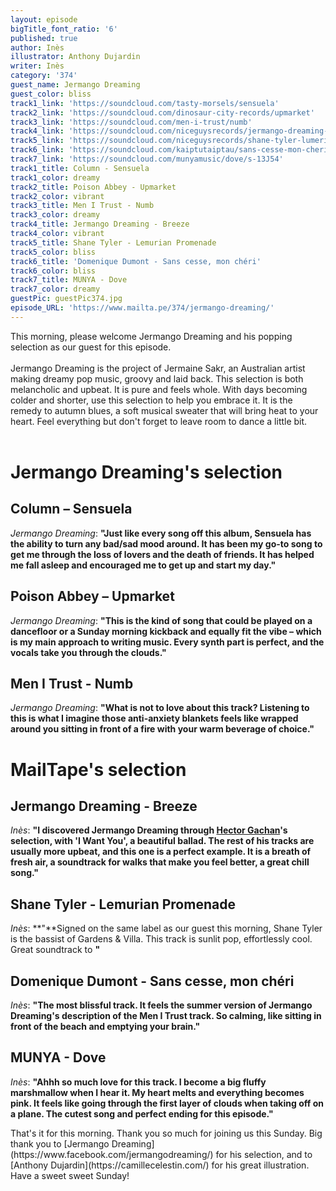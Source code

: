 ```yaml
---
layout: episode
bigTitle_font_ratio: '6'
published: true
author: Inès
illustrator: Anthony Dujardin
writer: Inès
category: '374'
guest_name: Jermango Dreaming
guest_color: bliss
track1_link: 'https://soundcloud.com/tasty-morsels/sensuela'
track2_link: 'https://soundcloud.com/dinosaur-city-records/upmarket'
track3_link: 'https://soundcloud.com/men-i-trust/numb'
track4_link: 'https://soundcloud.com/niceguysrecords/jermango-dreaming-breeze'
track5_link: 'https://soundcloud.com/niceguysrecords/shane-tyler-lumerian-promenade/s-13J54'
track6_link: 'https://soundcloud.com/kaiptutaiptau/sans-cesse-mon-cheri'
track7_link: 'https://soundcloud.com/munyamusic/dove/s-13J54'
track1_title: Column - Sensuela
track1_color: dreamy
track2_title: Poison Abbey - Upmarket
track2_color: vibrant
track3_title: Men I Trust - Numb
track3_color: dreamy
track4_title: Jermango Dreaming - Breeze
track4_color: vibrant
track5_title: Shane Tyler - Lemurian Promenade
track5_color: bliss
track6_title: 'Domenique Dumont - Sans cesse, mon chéri'
track6_color: bliss
track7_title: MUNYA - Dove
track7_color: dreamy
guestPic: guestPic374.jpg
episode_URL: 'https://www.mailta.pe/374/jermango-dreaming/'
---
```

<p id="introduction">This morning, please welcome Jermango Dreaming and his popping selection as our guest for this episode. 
<br><br>
Jermango Dreaming is the project of Jermaine Sakr, an Australian artist making dreamy pop music, groovy and laid back. 
This selection is both melancholic and upbeat. It is pure and feels whole. With days becoming colder and shorter, use this selection to help you embrace it. It is the remedy to autumn blues, a soft musical sweater that will bring heat to your heart. Feel everything but don't forget to leave room to dance a little bit. <br><br>
</p>

# Jermango Dreaming's selection

## Column – Sensuela
_Jermango Dreaming_: **"**Just like every song off this album, Sensuela has the ability to turn any bad/sad mood around. It has been my go-to song to get me through the loss of lovers and the death of friends. It has helped me fall asleep and encouraged me to get up and start my day.**"**

## Poison Abbey – Upmarket
_Jermango Dreaming_: **"**This is the kind of song that could be played on a dancefloor or a Sunday morning kickback and equally fit the vibe – which is my main approach to writing music. Every synth part is perfect, and the vocals take you through the clouds.**"**

## Men I Trust - Numb
_Jermango Dreaming_: **"**What is not to love about this track? Listening to this is what I imagine those anti-anxiety blankets feels like wrapped around you sitting in front of a fire with your warm beverage of choice.**"**


# MailTape's selection

## Jermango Dreaming - Breeze
_Inès_: **"**I discovered Jermango Dreaming through [Hector Gachan](https://www.mailta.pe/289/hector-gachan/)'s selection, with 'I Want You', a beautiful ballad. The rest of his tracks are usually more upbeat, and this one is a perfect example. It is a breath of fresh air, a soundtrack for walks that make you feel better, a great chill song.**"**

## Shane Tyler - Lemurian Promenade
_Inès_: **"**Signed on the same label as our guest this morning, Shane Tyler is the bassist of Gardens & Villa. This track is sunlit pop, effortlessly cool. Great soundtrack to **"**

## Domenique Dumont - Sans cesse, mon chéri
_Inès_: **"**The most blissful track. It feels the summer version of Jermango Dreaming's description of the Men I Trust track. So calming, like sitting in front of the beach and emptying your brain.**"**

## MUNYA - Dove
_Inès_: **"**Ahhh so much love for this track. I become a big fluffy marshmallow when I hear it. My heart melts and everything becomes pink. It feels like going through the first layer of clouds when taking off on a plane. The cutest song and perfect ending for this episode.**"**


<p id="outroduction"> That's it for this morning. Thank you so much for joining us this Sunday. Big thank you to [Jermango Dreaming](https://www.facebook.com/jermangodreaming/) for his selection, and to [Anthony Dujardin](https://camillecelestin.com/) for his great illustration. Have a sweet sweet Sunday!</p>
